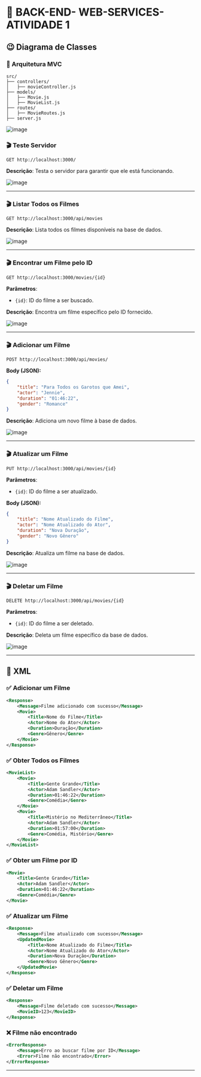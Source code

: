 # 📌 BACK-END- WEB-SERVICES- ATIVIDADE 1
## 😉 Diagrama de Classes

### 📂 Arquitetura MVC

```plaintext
src/
├── controllers/
│   ├── movieController.js
├── models/
│   ├── Movie.js
│   ├── MovieList.js
├── routes/
│   ├── MovieRoutes.js
├── server.js
```
![image](https://github.com/user-attachments/assets/b5defc60-9fa4-48c4-be63-45dee5c64c29)


### 🎬 Teste Servidor

```http
GET http://localhost:3000/
```

**Descrição**: Testa o servidor para garantir que ele está funcionando.

![image](https://github.com/user-attachments/assets/1dc62ad9-4a0d-4a41-899a-add44b072a2d)

---

### 🎬 Listar Todos os Filmes

```http
GET http://localhost:3000/api/movies
```

**Descrição**: Lista todos os filmes disponíveis na base de dados.

![image](https://github.com/user-attachments/assets/56de0fe2-88a4-45a4-a42e-b5deafc791d6)

---

### 🎬 Encontrar um Filme pelo ID

```http
GET http://localhost:3000/movies/{id}
```

**Parâmetros**:
- `{id}`: ID do filme a ser buscado.

**Descrição**: Encontra um filme específico pelo ID fornecido.

![image](https://github.com/user-attachments/assets/4e35ccce-4658-4731-8395-222c4bb231a2)

---

### 🎬 Adicionar um Filme

```http
POST http://localhost:3000/api/movies/
```

**Body (JSON):**
```json
{
    "title": "Para Todos os Garotos que Amei",
    "actor": "Jennie",
    "duration": "01:46:22",
    "gender": "Romance"
}
```

**Descrição**: Adiciona um novo filme à base de dados.

![image](https://github.com/user-attachments/assets/7df264e4-02ca-4174-8e00-af55fca12b40)

---

### 🎬 Atualizar um Filme

```http
PUT http://localhost:3000/api/movies/{id}
```

**Parâmetros**:
- `{id}`: ID do filme a ser atualizado.

**Body (JSON):**
```json
{
    "title": "Nome Atualizado do Filme",
    "actor": "Nome Atualizado do Ator",
    "duration": "Nova Duração",
    "gender": "Novo Gênero"
}
```

**Descrição**: Atualiza um filme na base de dados.

![image](https://github.com/user-attachments/assets/8f0f9387-92d9-4a67-b5f2-86645c9af0c4)

---

### 🎬 Deletar um Filme

```http
DELETE http://localhost:3000/api/movies/{id}
```

**Parâmetros**:
- `{id}`: ID do filme a ser deletado.

**Descrição**: Deleta um filme específico da base de dados.

![image](https://github.com/user-attachments/assets/bc1e4faf-a790-469a-8b98-d53de6db4911)

---

## 📌 XML

### ✅ Adicionar um Filme

```xml
<Response>
    <Message>Filme adicionado com sucesso</Message>
    <Movie>
        <Title>Nome do Filme</Title>
        <Actor>Nome do Ator</Actor>
        <Duration>Duração</Duration>
        <Genre>Gênero</Genre>
    </Movie>
</Response>
```

### ✅ Obter Todos os Filmes

```xml
<MovieList>
    <Movie>
        <Title>Gente Grande</Title>
        <Actor>Adam Sandler</Actor>
        <Duration>01:46:22</Duration>
        <Genre>Comédia</Genre>
    </Movie>
    <Movie>
        <Title>Mistério no Mediterrâneo</Title>
        <Actor>Adam Sandler</Actor>
        <Duration>01:57:00</Duration>
        <Genre>Comédia, Mistério</Genre>
    </Movie>
</MovieList>
```

### ✅ Obter um Filme por ID

```xml
<Movie>
    <Title>Gente Grande</Title>
    <Actor>Adam Sandler</Actor>
    <Duration>01:46:22</Duration>
    <Genre>Comédia</Genre>
</Movie>
```

### ✅ Atualizar um Filme

```xml
<Response>
    <Message>Filme atualizado com sucesso</Message>
    <UpdatedMovie>
        <Title>Nome Atualizado do Filme</Title>
        <Actor>Nome Atualizado do Ator</Actor>
        <Duration>Nova Duração</Duration>
        <Genre>Novo Gênero</Genre>
    </UpdatedMovie>
</Response>
```

### ✅ Deletar um Filme

```xml
<Response>
    <Message>Filme deletado com sucesso</Message>
    <MovieID>123</MovieID>
</Response>
```

### ❌ Filme não encontrado

```xml
<ErrorResponse>
    <Message>Erro ao buscar filme por ID</Message>
    <Error>Filme não encontrado</Error>
</ErrorResponse>
```
---
